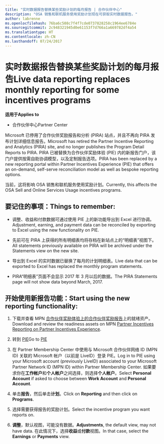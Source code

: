 ```yaml
---
title: "实时数据报告替换某些奖励计划的每月报告 | 合作伙伴中心"
description: "OSA 销售和联机服务使用奖励计划现在可获取实时数据报告。"
author: labrenne
ms.openlocfilehash: 76ba6c508c7f4f7cde0737828258c1964ee6784e
ms.sourcegitcommit: 2c948321945d0e61153f7d766a1a669782df4a54
ms.translationtype: HT
ms.contentlocale: zh-CN
ms.lasthandoff: 07/24/2017
---
```

# <a name="live-data-reporting-replaces-monthly-reporting-for-some-incentives-programs"></a><span data-ttu-id="a3644-103">实时数据报告替换某些奖励计划的每月报告</span><span class="sxs-lookup"><span data-stu-id="a3644-103">Live data reporting replaces monthly reporting for some incentives programs</span></span>

**<span data-ttu-id="a3644-104">适用于</span><span class="sxs-lookup"><span data-stu-id="a3644-104">Applies to</span></span>**

-  <span data-ttu-id="a3644-105">合作伙伴中心</span><span class="sxs-lookup"><span data-stu-id="a3644-105">Partner Center</span></span>

<span data-ttu-id="a3644-106">Microsoft 已停用了合作伙伴奖励报告和分析 (PIRA) 站点，并且不再向 PIRA 发布计划详细信息报告。</span><span class="sxs-lookup"><span data-stu-id="a3644-106">Microsoft has retired the Partner Incentive Reporting and Analytics (PIRA) site, and no longer publishes the Program Detail Reports to PIRA.</span></span> <span data-ttu-id="a3644-107">PIRA 已被替换为合作伙伴奖励体验 (PIE) 内的新报告门户，该门户提供按需自助协调模型，以及定制报告选项。</span><span class="sxs-lookup"><span data-stu-id="a3644-107">PIRA has been replaced by a new reporting portal within Partner Incentives Experience (PIE) that offers an on-demand, self-serve reconciliation model as well as bespoke reporting options.</span></span> 

<span data-ttu-id="a3644-108">当前，这将影响 OSA 销售和联机服务使用奖励计划。</span><span class="sxs-lookup"><span data-stu-id="a3644-108">Currently, this affects the OSA Sell and Online Services Usage incentives programs.</span></span>

## <a name="things-to-remember"></a><span data-ttu-id="a3644-109">要记住的事项：</span><span class="sxs-lookup"><span data-stu-id="a3644-109">Things to remember:</span></span> 

- <span data-ttu-id="a3644-110">调整、收益和付款数据可通过使用 PIE 上的新功能导出到 Excel 进行协调。</span><span class="sxs-lookup"><span data-stu-id="a3644-110">Adjustment, earning, and payment data can be reconciled by exporting to Excel using the new functionality on PIE.</span></span>

- <span data-ttu-id="a3644-111">先前可在 PIRA 上获得的所有明细表均将存档在新站点上的“明细表”视图下。</span><span class="sxs-lookup"><span data-stu-id="a3644-111">All statements previously available on PIRA will be archived under the Statements view on the new site.</span></span> 

- <span data-ttu-id="a3644-112">导出到 Excel 的实时数据已替换了每月的计划明细表。</span><span class="sxs-lookup"><span data-stu-id="a3644-112">Live data that can be exported to Excel has replaced the monthly program statements.</span></span>

- <span data-ttu-id="a3644-113">PIRA“明细表”页面不会显示 2017 年 3 月以后的数据。</span><span class="sxs-lookup"><span data-stu-id="a3644-113">The PIRA Statements page will not show data beyond March, 2017.</span></span>
 
## <a name="start-using-the-new-reporting-functionality"></a><span data-ttu-id="a3644-114">开始使用新报告功能：</span><span class="sxs-lookup"><span data-stu-id="a3644-114">Start using the new reporting functionality:</span></span> 

1. <span data-ttu-id="a3644-115">下载并查看 MPN [合作伙伴奖励体验上的合作伙伴奖励报告](http://aka.ms/osareadiness )上的就绪资产。</span><span class="sxs-lookup"><span data-stu-id="a3644-115">Download and review the readiness assets on MPN [Partner Incentives Reporting on Partner Incentives Experience](http://aka.ms/osareadiness ).</span></span>

2. <span data-ttu-id="a3644-116">转到 [PIE](https://partnerincentives.microsoft.com/)</span><span class="sxs-lookup"><span data-stu-id="a3644-116">Go to [PIE](https://partnerincentives.microsoft.com/)</span></span>

3. <span data-ttu-id="a3644-117">在 Partner Membership Center 中使用与 Microsoft 合作伙伴网络 ID (MPN ID) 关联的 Microsoft 帐户（以前是 LiveID）登录 PIE。</span><span class="sxs-lookup"><span data-stu-id="a3644-117">Log in to PIE using your Microsoft account (previously LiveID) associated to your Microsoft Partner Network ID (MPN ID) within Partner Membership Center.</span></span> <span data-ttu-id="a3644-118">如果要求你在**工作帐户**和**个人帐户**之间选择，则选择**个人帐户**。</span><span class="sxs-lookup"><span data-stu-id="a3644-118">Select **Personal Account** if asked to choose between **Work Account** and **Personal Account**.</span></span>

4. <span data-ttu-id="a3644-119">单击**报告**，然后单击**计划**。</span><span class="sxs-lookup"><span data-stu-id="a3644-119">Click on **Reporting** and then click on **Programs**.</span></span> 

5. <span data-ttu-id="a3644-120">选择需要获得报告的奖励计划。</span><span class="sxs-lookup"><span data-stu-id="a3644-120">Select the incentive program you want reports on.</span></span> 

6. <span data-ttu-id="a3644-121">**调整**，默认视图，可能没有数据。</span><span class="sxs-lookup"><span data-stu-id="a3644-121">**Adjustments**, the default view, may not have data.</span></span>  <span data-ttu-id="a3644-122">在此情况下，选择**收益**或**付款**视图。</span><span class="sxs-lookup"><span data-stu-id="a3644-122">In that case, select the **Earnings** or **Payments** view.</span></span>


 

 



